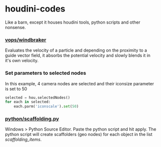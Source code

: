 # houdini-codes
Like a barn, except it houses houdini tools, python scripts and other nonsense. 

### [vops/windbraker](https://github.com/se-beast-ian/houdini-codes/tree/main/vops/windbraker)
Evaluates the velocity of a particle and depending on the proximity to a guide 
vector field, it absorbs the potential velocity and slowly blends it in 
it's own velocity. 


### Set parameters to selected nodes
In this example, 4 camera nodes are selected and their iconsize parameter is set to 50
```python
selected = hou.selectedNodes()
for each in selected: 
    each.parm('iconscale').set(50)
```



### [python/scaffolding.py](https://github.com/se-beast-ian/houdini-codes/blob/main/python/scaffolding.py)
Windows > Python Source Editor. Paste the python script and hit apply. 
The python script will create scaffolders (geo nodes) for each object in the list *scaffolding_items*.


